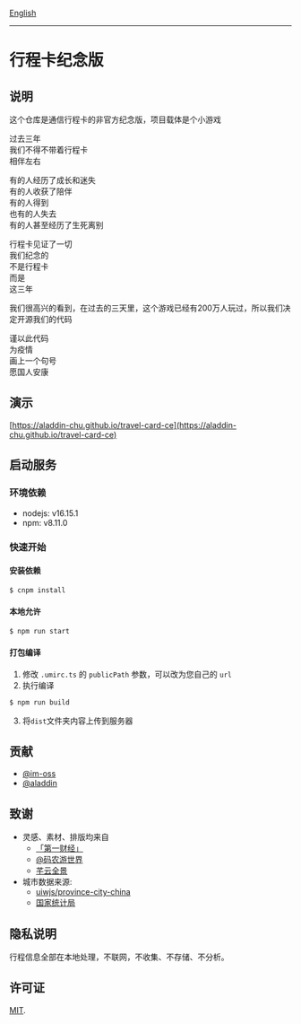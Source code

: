 [English](./README.md)

----

# 行程卡纪念版

## 说明
这个仓库是通信行程卡的非官方纪念版，项目载体是个小游戏

过去三年  
我们不得不带着行程卡  
相伴左右 

有的人经历了成长和迷失  
有的人收获了陪伴  
有的人得到  
也有的人失去  
有的人甚至经历了生死离别

行程卡见证了一切  
我们纪念的  
不是行程卡  
而是  
这三年

我们很高兴的看到，在过去的三天里，这个游戏已经有200万人玩过，所以我们决定开源我们的代码

谨以此代码  
为疫情  
画上一个句号  
愿国人安康

## 演示
[https://aladdin-chu.github.io/travel-card-ce](https://aladdin-chu.github.io/travel-card-ce)


## 启动服务

### 环境依赖

- nodejs: v16.15.1
- npm: v8.11.0


### 快速开始

#### 安装依赖
```bash
$ cnpm install
```

#### 本地允许
```bash
$ npm run start
```

#### 打包编译
1. 修改 `.umirc.ts` 的 `publicPath` 参数，可以改为您自己的 `url`
2. 执行编译
```bash
$ npm run build
```
3. 将`dist`文件夹内容上传到服务器

## 贡献
- [@im-oss](https://github.com/im-oss)
- [@aladdin](https://github.com/aladdin-chu)

## 致谢
- 灵感、素材、排版均来自
  - [「第一财经」](https://mp.weixin.qq.com/s/U_Ao8BctwznDe-sKo-Vw9w)
  - [@码农游世界](https://mp.weixin.qq.com/mp/profile_ext?action=home&__biz=MzA5NjIxNzEzNA==&scene=124#wechat_redirect)
  - [芊云全景](https://vr.he29.com/)
- 城市数据来源:
  - [uiwjs/province-city-china](https://github.com/uiwjs/province-city-china)
  - [国家统计局](http://www.stats.gov.cn/tjsj/tjbz/tjyqhdmhcxhfdm/)

## 隐私说明
行程信息全部在本地处理，不联网，不收集、不存储、不分析。

## 许可证
[MIT](./LICENSE).